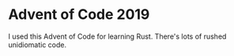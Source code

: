 # Advent of Code 2019

I used this Advent of Code for learning Rust. There's lots of rushed unidiomatic code.